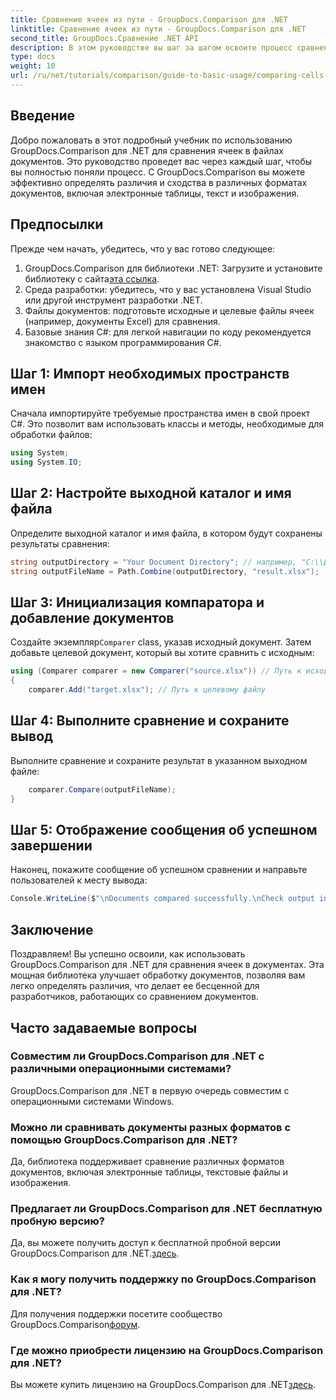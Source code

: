 ```yaml
---
title: Сравнение ячеек из пути - GroupDocs.Comparison для .NET
linktitle: Сравнение ячеек из пути - GroupDocs.Comparison для .NET
second_title: GroupDocs.Сравнение .NET API
description: В этом руководстве вы шаг за шагом освоите процесс сравнения содержимого ячеек Excel, что позволит разработчикам эффективно выявлять различия и сходства между документами.
type: docs
weight: 10
url: /ru/net/tutorials/comparison/guide-to-basic-usage/comparing-cells-from-path/
---
```

## Введение

Добро пожаловать в этот подробный учебник по использованию GroupDocs.Comparison для .NET для сравнения ячеек в файлах документов. Это руководство проведет вас через каждый шаг, чтобы вы полностью поняли процесс. С GroupDocs.Comparison вы можете эффективно определять различия и сходства в различных форматах документов, включая электронные таблицы, текст и изображения.

## Предпосылки

Прежде чем начать, убедитесь, что у вас готово следующее:

1.  GroupDocs.Comparison для библиотеки .NET: Загрузите и установите библиотеку с сайта[эта ссылка](https://releases.groupdocs.com/comparison/net/).
2. Среда разработки: убедитесь, что у вас установлена Visual Studio или другой инструмент разработки .NET.
3. Файлы документов: подготовьте исходные и целевые файлы ячеек (например, документы Excel) для сравнения.
4. Базовые знания C#: для легкой навигации по коду рекомендуется знакомство с языком программирования C#.

## Шаг 1: Импорт необходимых пространств имен

Сначала импортируйте требуемые пространства имен в свой проект C#. Это позволит вам использовать классы и методы, необходимые для обработки файлов:

```csharp
using System;
using System.IO;
```

## Шаг 2: Настройте выходной каталог и имя файла

Определите выходной каталог и имя файла, в котором будут сохранены результаты сравнения:

```csharp
string outputDirectory = "Your Document Directory"; // например, "C:\\Документы"
string outputFileName = Path.Combine(outputDirectory, "result.xlsx");
```

## Шаг 3: Инициализация компаратора и добавление документов

 Создайте экземпляр`Comparer` class, указав исходный документ. Затем добавьте целевой документ, который вы хотите сравнить с исходным:

```csharp
using (Comparer comparer = new Comparer("source.xlsx")) // Путь к исходному файлу
{
    comparer.Add("target.xlsx"); // Путь к целевому файлу
```

## Шаг 4: Выполните сравнение и сохраните вывод

Выполните сравнение и сохраните результат в указанном выходном файле:

```csharp
    comparer.Compare(outputFileName);
}
```

## Шаг 5: Отображение сообщения об успешном завершении

Наконец, покажите сообщение об успешном сравнении и направьте пользователей к месту вывода:

```csharp
Console.WriteLine($"\nDocuments compared successfully.\nCheck output in {outputDirectory}.");
```

## Заключение

Поздравляем! Вы успешно освоили, как использовать GroupDocs.Comparison для .NET для сравнения ячеек в документах. Эта мощная библиотека улучшает обработку документов, позволяя вам легко определять различия, что делает ее бесценной для разработчиков, работающих со сравнением документов.

## Часто задаваемые вопросы

### Совместим ли GroupDocs.Comparison для .NET с различными операционными системами?

GroupDocs.Comparison для .NET в первую очередь совместим с операционными системами Windows.

### Можно ли сравнивать документы разных форматов с помощью GroupDocs.Comparison для .NET?

Да, библиотека поддерживает сравнение различных форматов документов, включая электронные таблицы, текстовые файлы и изображения.

### Предлагает ли GroupDocs.Comparison для .NET бесплатную пробную версию?

 Да, вы можете получить доступ к бесплатной пробной версии GroupDocs.Comparison для .NET.[здесь](https://releases.groupdocs.com/).

### Как я могу получить поддержку по GroupDocs.Comparison для .NET?

Для получения поддержки посетите сообщество GroupDocs.Comparison[форум](https://forum.groupdocs.com/c/comparison/12).

### Где можно приобрести лицензию на GroupDocs.Comparison для .NET?

 Вы можете купить лицензию на GroupDocs.Comparison для .NET[здесь](https://purchase.groupdocs.com/buy).